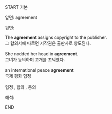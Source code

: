 START
기본

앞면:
agreement


뒷면:
<div>The <strong>agreement</strong> assigns copyright to the publisher. </div><div>그 합의서에 따르면 저작권은 출판사로 양도된다.</div><div><br></div><div><div>She nodded her head in <strong>agreement</strong>. </div><div><div>그녀가 동의하며 고개를 끄덕였다.</div></div></div><div><br></div><div><div>an international peace <b>agreement</b> </div><div>국제 평화 협정</div></div><div><br></div><div>협정 , 합의 , 동의</div>


해석:
<!--ID: 1746614453399-->
END